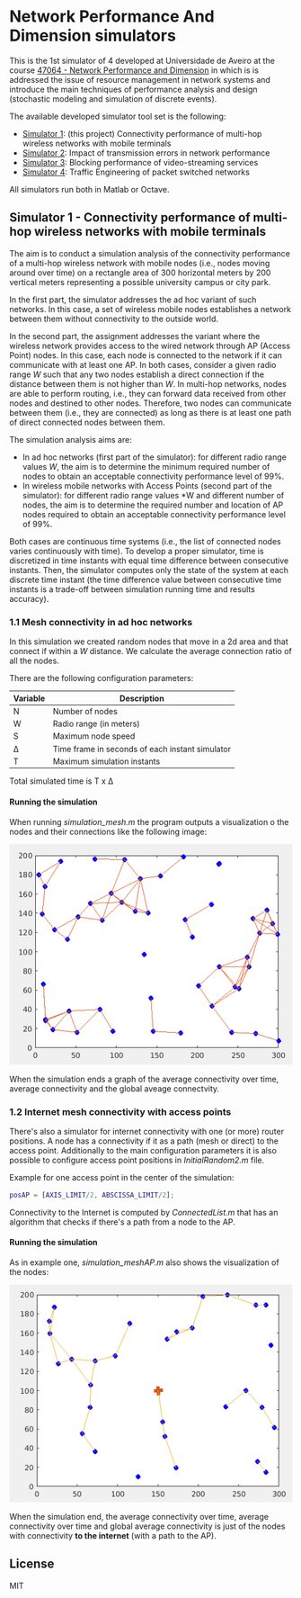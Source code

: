 # Network Performance And Dimension simulators

This is the 1st simulator of 4 developed at Universidade de Aveiro at the course [47064 - Network Performance and Dimension](https://www.ua.pt/uc/2306) in which is is addressed the issue of resource management in network systems and introduce the main techniques of performance analysis and design (stochastic modeling and simulation of discrete events).

The available developed simulator tool set is the following:

 * [Simulator 1](https://github.com/luminoso/npr-simulator1): (this project) Connectivity performance of multi-hop wireless networks with mobile terminals
 * [Simulator 2](https://github.com/luminoso/npr-simulator2): Impact of transmission errors in network performance
 * [Simulator 3](https://github.com/luminoso/npr-simulator3): Blocking performance of video-streaming services
 * [Simulator 4](https://github.com/luminoso/npr-simulator4): Traffic Engineering of packet switched networks

All simulators run both in Matlab or Octave.


## Simulator 1 - Connectivity performance of multi-hop wireless networks with mobile terminals

The aim is to conduct a simulation analysis of the connectivity performance of a multi-hop wireless network with mobile nodes (i.e., nodes moving around over time) on a rectangle area of 300 horizontal meters by 200 vertical meters representing a possible university campus or city park.

In the first part, the simulator addresses the ad hoc variant of such networks. In this case, a set of wireless mobile nodes establishes a network between them without connectivity to the outside world.

In the second part, the assignment addresses the variant where the wireless network provides access to the wired network through AP (Access Point) nodes. In this case, each node is connected to the network if it can communicate with at least one AP. In both cases, consider a given radio range *W* such that any two nodes establish a direct connection if the distance between them is not higher than *W*. In multi-hop networks, nodes are able to perform routing, i.e., they can forward data received from other nodes and destined to other nodes. Therefore, two nodes can communicate between them (i.e., they are connected) as long as there is at least one path of direct connected nodes between them.

The simulation analysis aims are:
 
 * In ad hoc networks (first part of the simulator): for different radio range values *W*, the aim is to determine the minimum required number of nodes to obtain an acceptable connectivity performance level of 99%.
 * In wireless mobile networks with Access Points (second part of the simulator): for different radio range values *W and different number of nodes, the aim is to determine the required number and location of AP nodes required to obtain an acceptable connectivity performance level of 99%.

Both cases are continuous time systems (i.e., the list of connected nodes varies continuously with time). To develop a proper simulator, time is discretized in time instants with equal time difference between consecutive instants. Then, the simulator computes only the state of the system at each discrete time instant (the time difference value between consecutive time instants is a trade-off between simulation running time and results accuracy).


### 1.1 Mesh connectivity in ad hoc networks

In this simulation we created random nodes that move in a 2d area and that connect if within a *W* distance. We calculate the average connection ratio of all the nodes. 

There are the following configuration parameters:

| Variable | Description                                     |
|----------|-------------------------------------------------|
| N        | Number of nodes                                 |
| W        | Radio range (in meters)                         |
| S        | Maximum node speed                              |
| Δ        | Time frame in seconds of each instant simulator |
| T        | Maximum simulation instants    |

Total simulated time is T x Δ

#### Running the simulation

When running *simulation_mesh.m* the program outputs a visualization o the nodes and their connections like the following image:

<p align="center"> 
	<img src="https://github.com/luminoso/npr-simulator1/raw/master/doc/simulator1.gif" alt="Mesh simualtor" >
</p>

When the simulation ends a graph of the average connectivity over time, average connectivity and the global aveage connectvity.


### 1.2 Internet mesh connectivity with access points

There's also a simulator for internet connectivity with one (or more) router positions. A node has a connectivity if it as a path (mesh or direct) to the access point. Additionally to the main configuration parameters it is also possible to configure access point positions in *InitialRandom2.m* file.

Example for one access point in the center of the simulation:

```Matlab
posAP = [AXIS_LIMIT/2, ABSCISSA_LIMIT/2];
```

Connectivity to the Internet is computed by *ConnectedList.m* that has an algorithm that checks if there's a path from a node to the AP.

#### Running the simulation

As in example one, *simulation_meshAP.m* also shows the visualization of the nodes:

<p align="center"> 
	<img src="https://github.com/luminoso/npr-simulator1/raw/master/doc/simulator1AP.gif" alt="Mesh simualtor">
</p>

When the simulation end, the average connectivity over time, average connectivity over time and global average connectivity is just of the nodes with connectivity **to the internet** (with a path to the AP).

## License
MIT
